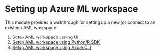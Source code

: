 # Setting up Azure ML workspace 
This module provides a walkthrough for setting up a new (or connect to an existing) AML workspace:
1. [Setup AML workspace usning UI](./UI/README.md)
2. [Setup AML workspace using Python/R SDK](./SDK/README.md)
3. [Setup AML workspace using Azure CLI](./CLI/README.md)